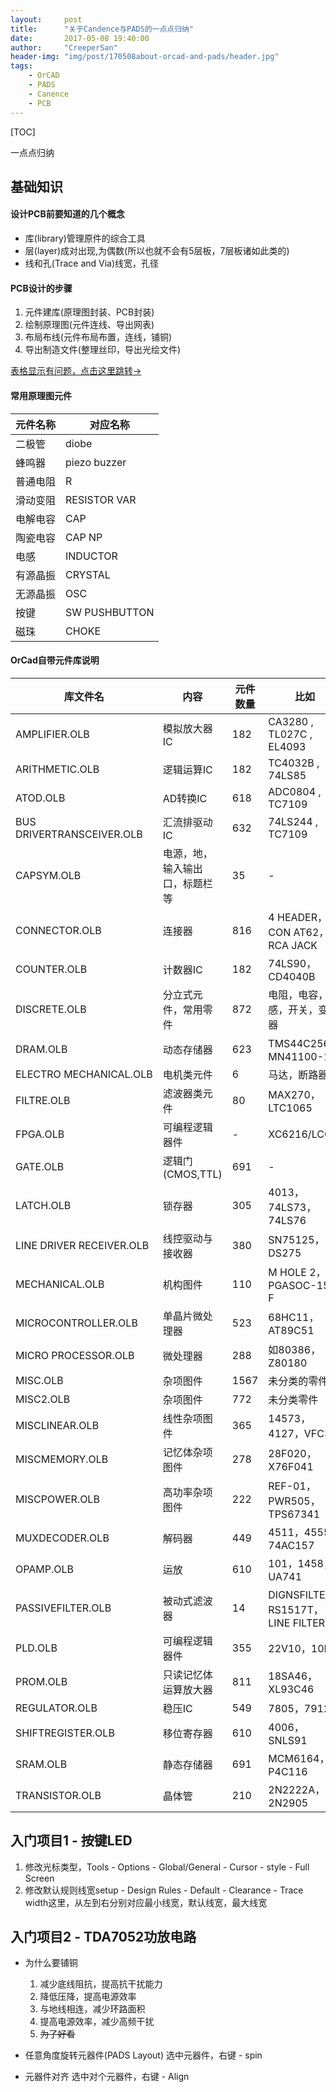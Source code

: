 ```yaml
---
layout:     post
title:      "关于Candence与PADS的一点点归纳"
date:       2017-05-08 19:40:00
author:     "CreeperSan"
header-img: "img/post/170508about-orcad-and-pads/header.jpg"
tags:
    - OrCAD
    - PADS
    - Canence
    - PCB
---
```




[TOC]

一点点归纳

## 基础知识

#### 设计PCB前要知道的几个概念
+ 库(library)管理原件的综合工具
+ 层(layer)成对出现,为偶数(所以也就不会有5层板，7层板诸如此类的)
+ 线和孔(Trace and Via)线宽，孔径

#### PCB设计的步骤
1. 元件建库(原理图封装、PCB封装)
2. 绘制原理图(元件连线、导出网表)
3. 布局布线(元件布局布置，连线，铺铜)
4. 导出制造文件(整理丝印，导出光绘文件)

[表格显示有问题，点击这里跳转→](https://github.com/CreeperSan/creepersan.github.io/blob/master/_posts/2017-05-08-about-orcad-and-pads.markdown)

#### 常用原理图元件
|元件名称|对应名称|
|------|--------|
|二极管|diobe|
|蜂鸣器|piezo buzzer|
|普通电阻|R|
|滑动变阻|RESISTOR VAR|
|电解电容|CAP|
|陶瓷电容|CAP NP||
|电感|INDUCTOR|
|有源晶振|CRYSTAL|
|无源晶振|OSC|
|按键|SW PUSHBUTTON|
|磁珠|CHOKE|

#### OrCad自带元件库说明
|库文件名|内容|元件数量|比如|
|------|----|-------|---|
|AMPLIFIER.OLB|模拟放大器IC|182|CA3280 , TL027C , EL4093|
|ARITHMETIC.OLB|逻辑运算IC|182|TC4032B , 74LS85|
|ATOD.OLB|AD转换IC|618|ADC0804 , TC7109|
|BUS DRIVERTRANSCEIVER.OLB|汇流排驱动IC|632|74LS244 , TC7109|
|CAPSYM.OLB|电源，地，输入输出口，标题栏等|35|-|
|CONNECTOR.OLB|连接器|816|4 HEADER，CON AT62，RCA JACK|
|COUNTER.OLB|计数器IC|182|74LS90，CD4040B|
|DISCRETE.OLB|分立式元件，常用零件|872|电阻，电容，电感，开关，变压器|
|DRAM.OLB|动态存储器|623|TMS44C256，MN41100-10|
|ELECTRO MECHANICAL.OLB|电机类元件|6|马达，断路器|
|FILTRE.OLB|滤波器类元件|80|MAX270，LTC1065|
|FPGA.OLB|可编程逻辑器件|-|XC6216/LCC|
|GATE.OLB|逻辑门(CMOS,TTL)|691|-|
|LATCH.OLB|锁存器|305|4013，74LS73，74LS76|
|LINE DRIVER RECEIVER.OLB|线控驱动与接收器|380|SN75125，DS275|
|MECHANICAL.OLB|机构图件|110|M HOLE 2，PGASOC-15-F|
|MICROCONTROLLER.OLB|单晶片微处理器|523|68HC11，AT89C51|
|MICRO PROCESSOR.OLB|微处理器|288|如80386，Z80180|
|MISC.OLB|杂项图件|1567|未分类的零件|
|MISC2.OLB|杂项图件|772|未分类零件|
|MISCLINEAR.OLB|线性杂项图件|365|14573，4127，VFC32|
|MISCMEMORY.OLB|记忆体杂项图件|278|28F020，X76F041|
|MISCPOWER.OLB|高功率杂项图件|222|REF-01，PWR505，TPS67341|
|MUXDECODER.OLB|解码器|449|4511，4555，74AC157|
|OPAMP.OLB|运放|610|101，1458，UA741|
|PASSIVEFILTER.OLB|被动式滤波器|14|DIGNSFILTER，RS1517T，LINE FILTER|
|PLD.OLB|可编程逻辑器件|355|22V10，10H8|
|PROM.OLB|只读记忆体运算放大器|811|18SA46，XL93C46|
|REGULATOR.OLB|稳压IC|549|7805，7912|
|SHIFTREGISTER.OLB|移位寄存器|610|4006，SNLS91|
|SRAM.OLB|静态存储器|691|MCM6164，P4C116|
|TRANSISTOR.OLB|晶体管|210|2N2222A，2N2905|

## 入门项目1 - 按键LED
1. 修改光标类型，Tools - Options - Global/General - Cursor - style - Full Screen
2. 修改默认规则线宽setup - Design Rules - Default - Clearance - Trace width这里，从左到右分别对应最小线宽，默认线宽，最大线宽

## 入门项目2 - TDA7052功放电路

+ 为什么要铺铜
	1. 减少底线阻抗，提高抗干扰能力
	2. 降低压降，提高电源效率
	3. 与地线相连，减少环路面积
	4. 提高电源效率，减少高频干扰
	5. ~~为了好看~~

+ 任意角度旋转元器件(PADS Layout)
	选中元器件，右键 - spin

+ 元器件对齐
	选中对个元器件，右键 - Align
